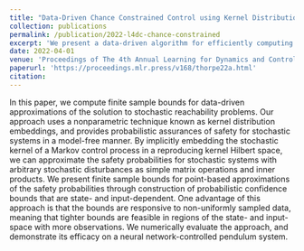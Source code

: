 ```yaml
---
title: "Data-Driven Chance Constrained Control using Kernel Distribution Embeddings"
collection: publications
permalink: /publication/2022-l4dc-chance-constrained
excerpt: 'We present a data-driven algorithm for efficiently computing stochastic control policies for general joint chance constrained optimal control problems.'
date: 2022-04-01
venue: 'Proceedings of The 4th Annual Learning for Dynamics and Control Conference'
paperurl: 'https://proceedings.mlr.press/v168/thorpe22a.html'
citation: 
---
```


In this paper, we compute finite sample bounds for data-driven approximations of the solution to stochastic reachability problems. Our approach uses a nonparametric technique known as kernel distribution embeddings, and provides probabilistic assurances of safety for stochastic systems in a model-free manner. By implicitly embedding the stochastic kernel of a Markov control process in a reproducing kernel Hilbert space, we can approximate the safety probabilities for stochastic systems with arbitrary stochastic disturbances as simple matrix operations and inner products. We present finite sample bounds for point-based approximations of the safety probabilities through construction of probabilistic confidence bounds that are state- and input-dependent. One advantage of this approach is that the bounds are responsive to non-uniformly sampled data, meaning that tighter bounds are feasible in regions of the state- and input-space with more observations. We numerically evaluate the approach, and demonstrate its efficacy on a neural network-controlled pendulum system.
